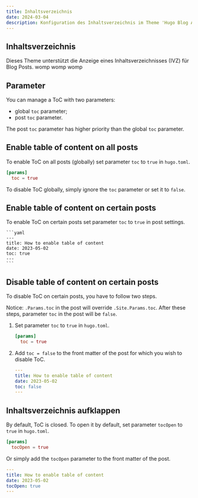 ```yaml
---
title: Inhaltsverzeichnis
date: 2024-03-04
description: Konfiguration des Inhaltsverzeichnis im Theme 'Hugo Blog Awesome' 
---
```


## Inhaltsverzeichnis

Dieses Theme unterstützt die Anzeige eines Inhaltsverzeichnisses (IVZ) für Blog Posts.
womp womp womp

## Parameter

You can manage a ToC with two parameters:
- global `toc` parameter;
- post `toc` parameter.

The post `toc` parameter has higher priority than the global `toc` parameter.

## Enable table of content on all posts

To enable ToC on all posts (globally) set parameter `toc` to `true` in `hugo.toml`.

```toml
[params]
  toc = true
```

To disable ToC globally, simply ignore the `toc` parameter or set it to `false`.
 
## Enable table of content on certain posts

To enable ToC on certain posts set parameter `toc` to `true` in post settings.

    ```yaml
    ---
    title: How to enable table of content
    date: 2023-05-02
    toc: true
    ---
    ```

## Disable table of content on certain posts

To disable ToC on certain posts, you have to follow two steps.

Notice: `.Params.toc` in the post will override `.Site.Params.toc`. After these steps, parameter `toc`  in the post will be `false`.

1.  Set parameter `toc` to `true` in `hugo.toml`.

    ```toml
    [params]
      toc = true
    ```

2.  Add `toc = false` to the front matter of the post for which you wish to disable ToC.

    ```yaml
    ---
    title: How to enable table of content
    date: 2023-05-02
    toc: false
    ---
    ```

## Inhaltsverzeichnis aufklappen

By default, ToC is closed. To open it by default, set parameter `tocOpen` to `true` in `hugo.toml`.

```toml
[params]
  tocOpen = true
```

Or simply add the `tocOpen` parameter to the front matter of the post.

```yaml
---
title: How to enable table of content
date: 2023-05-02
tocOpen: true
---
```